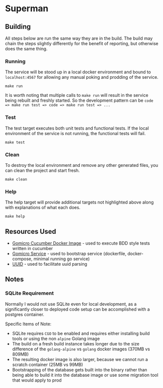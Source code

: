 # Superman

## Building
All steps below are run the same way they are in the build. The build may chain the steps slightly differently for the benefit of reporting, but otherwise does the same thing.

### Running

The service will be stood up in a local docker environment and bound to `localhost:4567` for allowing any manual poking and prodding of the service.

```
make run
```

It is worth noting that multiple calls to `make run` will result in the service being rebuilt and freshly started. So the development pattern can be `code => make run test => code => make run test => ...`

### Test

The test target executes both unit tests and functional tests. If the local environment of the service is not running, the functional tests will fail.

```
make test
```

### Clean

To destroy the local environment and remove any other generated files, you can clean the project and start fresh.

```
make clean
```

### Help

The help target will provide additional targets not highlighted above along with explanations of what each does.

```
make help
```


## Resources Used

* [Gomicro Cucumber Docker Image](https://github.com/gomicro/docker-cucumber) - used to execute BDD style tests written in cucumber
* [Gomicro Service](https://github.com/gomicro/service) - used to bootstrap service (dockerfile, docker-compose, minimal running go service)
* [UUID](https://github.com/google/uuid) - used to facilitate uuid parsing

## Notes

### SQLite Requirement

Normally I would not use SQLite even for local development, as a significantly closer to deployed code setup can be accomplished with a postgres container.

Specific Items of Note:

* SQLite requires `CGO` to be enabled and requires either installing build tools or using the non `alpine` Golang image
* The build on a fresh build instance takes longer due to the size difference of the `golang-alpine` vs `golang` docker images (370MB vs 809MB)
* The resulting docker image is also larger, because we cannot run a scratch container (25MB vs 99MB)
* Bootstrapping of the database gets built into the binary rather than being able to build it into the database image or use some migration tool that would apply to prod
